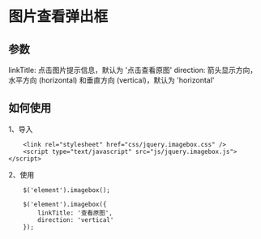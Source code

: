 # 图片查看弹出框

## 参数

linkTitle: 点击图片提示信息，默认为 '点击查看原图' 
direction: 箭头显示方向，水平方向 (horizontal) 和垂直方向 (vertical)，默认为 'horizontal'

## 如何使用

1、导入

```
  	<link rel="stylesheet" href="css/jquery.imagebox.css" />
	<script type="text/javascript" src="js/jquery.imagebox.js"></script>
```

2、使用

```
	$('element').imagebox();

	$('element').imagebox({
		linkTitle: '查看原图',
		direction: 'vertical'
	});
```
